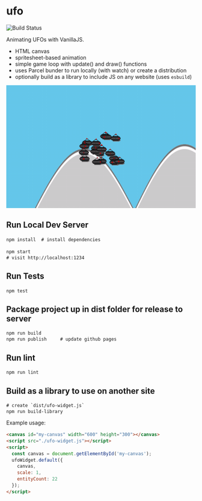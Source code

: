 # ufo

![Build Status](https://github.com/briangershon/ufo/workflows/Continuous%20Integration/badge.svg)

Animating UFOs with VanillaJS.

- HTML canvas
- spritesheet-based animation
- simple game loop with update() and draw() functions
- uses Parcel bunder to run locally (with watch) or create a distribution
- optionally build as a library to include JS on any website (uses `esbuild`)

<img src="animated.gif" width="640" height="326" alt="UFO animation" />

## Run Local Dev Server

    npm install  # install dependencies

    npm start
    # visit http://localhost:1234

## Run Tests

    npm test

## Package project up in dist folder for release to server

    npm run build
    npm run publish     # update github pages

## Run lint

    npm run lint

## Build as a library to use on another site

    # create `dist/ufo-widget.js`
    npm run build-library

Example usage:

```html
<canvas id="my-canvas" width="600" height="300"></canvas>
<script src="./ufo-widget.js"></script>
<script>
  const canvas = document.getElementById('my-canvas');
  ufoWidget.default({
    canvas,
    scale: 1,
    entityCount: 22
  });
</script>
```
